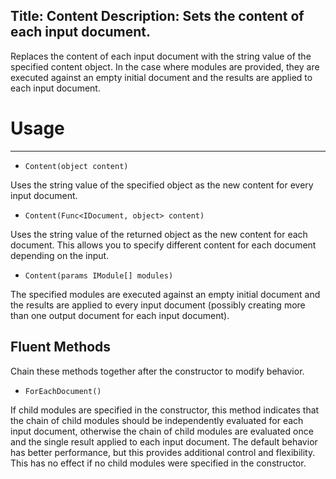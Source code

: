 Title: Content
Description: Sets the content of each input document.
---
Replaces the content of each input document with the string value of the specified content object. In the case where modules are provided, they are executed against an empty initial document and the results are applied to each input document.

# Usage
---

  - `Content(object content)`
  
  Uses the string value of the specified object as the new content for every input document.

  - `Content(Func<IDocument, object> content)`
  
  Uses the string value of the returned object as the new content for each document. This allows you to specify different content for each document depending on the input.

  - `Content(params IModule[] modules)`
  
  The specified modules are executed against an empty initial document and the results are applied to every input document (possibly creating more than one output document for each input document).
  
## Fluent Methods

Chain these methods together after the constructor to modify behavior.

  - `ForEachDocument()`
  
  If child modules are specified in the constructor, this method indicates that the chain of child modules should be independently evaluated for each input document, otherwise the chain of child modules are evaluated once and the single result applied to each input document. The default behavior has better performance, but this provides additional control and flexibility. This has no effect if no child modules were specified in the constructor.